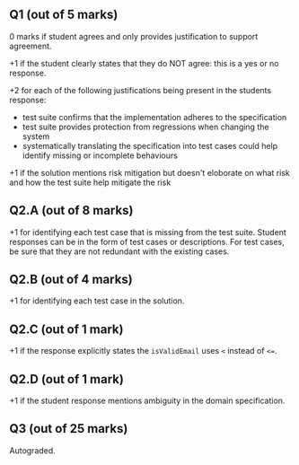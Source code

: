 ## Q1 (out of 5 marks)
0 marks if student agrees and only provides justification to support agreement.

+1 if the student clearly states that they do NOT agree: this is a yes or no response.

+2 for each of the following justifications being present in the students response:
  - test suite confirms that the implementation adheres to the specification
  - test suite provides protection from regressions when changing the system
  - systematically translating the specification into test cases could help identify missing or incomplete behaviours

+1 if the solution mentions risk mitigation but doesn't eloborate on what risk and how the test suite help mitigate the risk

## Q2.A (out of 8 marks)

+1 for identifying each test case that is missing from the test suite. Student responses can be in the form of test cases or descriptions. For test cases, be sure that they are not redundant with the existing cases.

## Q2.B (out of 4 marks)

+1 for identifying each test case in the solution.

## Q2.C (out of 1 mark)

+1 if the response explicitly states the `isValidEmail` uses `<` instead of `<=`.

## Q2.D (out of 1 mark)

+1 if the student response mentions ambiguity in the domain specification.

## Q3 (out of 25 marks)

Autograded.